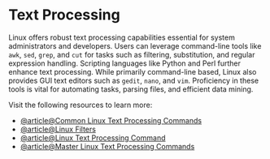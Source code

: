 # Text Processing

Linux offers robust text processing capabilities essential for system administrators and developers. Users can leverage command-line tools like `awk`, `sed`, `grep`, and `cut` for tasks such as filtering, substitution, and regular expression handling. Scripting languages like Python and Perl further enhance text processing. While primarily command-line based, Linux also provides GUI text editors such as `gedit`, `nano`, and `vim`. Proficiency in these tools is vital for automating tasks, parsing files, and efficient data mining.

Visit the following resources to learn more:

- [@article@Common Linux Text Processing Commands](https://www.commandinline.com/linux/common-linux-text-processing-commands/)
- [@article@Linux Filters](https://ryanstutorials.net/linuxtutorial/filters.php)
- [@article@Linux Text Processing Command](https://earthly.dev/blog/linux-text-processing-commands/)
- [@article@Master Linux Text Processing Commands](https://everythingdevops.dev/linux-text-processing-commands/)
